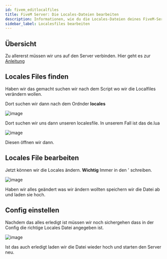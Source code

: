 ```yaml
---
id: fivem_editlocalfiles
title: FiveM Server: Die Locales-Dateien bearbeiten
description: Informationen, wie du die Locales-Dateien deines FiveM-Server von ZAP-Hosting editieren kannst - ZAP-Hosting.com Dokumentationen
sidebar_label: Localesfiles bearbeiten
---
```


## Übersicht

Zu allererst müssen wir uns auf den Server verbinden.
Hier geht es zur [Anleitung](gameserver_ftpaccess.md)

## Locales Files finden
Haben wir das gemacht suchen wir nach dem Script wo wir die Localfiles verändern wollen.

Dort suchen wir dann nach dem Ordnder **locales**

![image](https://user-images.githubusercontent.com/26007280/189978114-e78cdd71-0247-45a3-8588-b73e1509d70e.png)

Dort suchen wir uns dann unseren localesfile. In unserem Fall ist das de.lua

![image](https://user-images.githubusercontent.com/26007280/189978135-f8d47185-7a39-4b3b-a27f-0c2bf7766947.png)

Diesen öffnen wir dann.

## Locales File bearbeiten

Jetzt können wir die Locales ändern.
**Wichtig** Immer in den ' schreiben.

![image](https://user-images.githubusercontent.com/26007280/189978157-95cb0045-a19d-496b-916f-4d22499cf7df.png)

Haben wir alles geändert was wir ändern wollten speichern wir die Datei ab und laden sie hoch.

## Config einstellen

Nachdem das alles erledigt ist müssen wir noch sichergehen dass in der Config die richtige Locales Datei angegeben ist.

![image](https://user-images.githubusercontent.com/26007280/189978178-e09e095e-ee46-40ad-a97c-e185266811e4.png)

Ist das auch erledigt laden wir die Datei wieder hoch und starten den Server neu.

